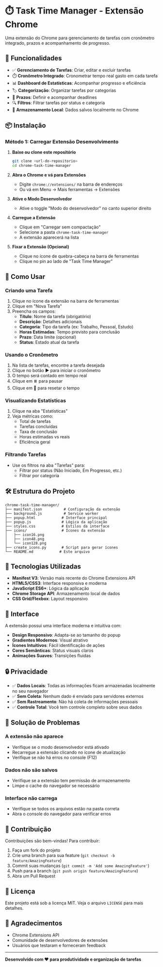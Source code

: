 # ⏱️ Task Time Manager - Extensão Chrome

Uma extensão do Chrome para gerenciamento de tarefas com cronômetro integrado, prazos e acompanhamento de progresso.

## 🚀 Funcionalidades

- ✅ **Gerenciamento de Tarefas**: Criar, editar e excluir tarefas
- ⏱️ **Cronômetro Integrado**: Cronometrar tempo real gasto em cada tarefa
- 📊 **Dashboard de Estatísticas**: Acompanhar progresso e eficiência
- 🏷️ **Categorização**: Organizar tarefas por categorias
- 📅 **Prazos**: Definir e acompanhar deadlines
- 🔍 **Filtros**: Filtrar tarefas por status e categoria
- 💾 **Armazenamento Local**: Dados salvos localmente no Chrome

## 📦 Instalação

### Método 1: Carregar Extensão Desenvolvimento

1. **Baixe ou clone este repositório**
   ```bash
   git clone <url-do-repositorio>
   cd chrome-task-time-manager
   ```

2. **Abra o Chrome e vá para Extensões**
   - Digite `chrome://extensions/` na barra de endereços
   - Ou vá em Menu → Mais ferramentas → Extensões

3. **Ative o Modo Desenvolvedor**
   - Ative o toggle "Modo do desenvolvedor" no canto superior direito

4. **Carregue a Extensão**
   - Clique em "Carregar sem compactação"
   - Selecione a pasta `chrome-task-time-manager`
   - A extensão aparecerá na lista

5. **Fixar a Extensão (Opcional)**
   - Clique no ícone de quebra-cabeça na barra de ferramentas
   - Clique no pin ao lado de "Task Time Manager"

## 🎯 Como Usar

### Criando uma Tarefa
1. Clique no ícone da extensão na barra de ferramentas
2. Clique em "Nova Tarefa"
3. Preencha os campos:
   - **Título**: Nome da tarefa (obrigatório)
   - **Descrição**: Detalhes adicionais
   - **Categoria**: Tipo da tarefa (ex: Trabalho, Pessoal, Estudo)
   - **Horas Estimadas**: Tempo previsto para conclusão
   - **Prazo**: Data limite (opcional)
   - **Status**: Estado atual da tarefa

### Usando o Cronômetro
1. Na lista de tarefas, encontre a tarefa desejada
2. Clique no botão ▶️ para iniciar o cronômetro
3. O tempo será contado em tempo real
4. Clique em ⏸️ para pausar
5. Clique em 🔄 para resetar o tempo

### Visualizando Estatísticas
1. Clique na aba "Estatísticas"
2. Veja métricas como:
   - Total de tarefas
   - Tarefas concluídas
   - Taxa de conclusão
   - Horas estimadas vs reais
   - Eficiência geral

### Filtrando Tarefas
- Use os filtros na aba "Tarefas" para:
  - Filtrar por status (Não Iniciado, Em Progresso, etc.)
  - Filtrar por categoria

## 🛠️ Estrutura do Projeto

```
chrome-task-time-manager/
├── manifest.json          # Configuração da extensão
├── background.js          # Service worker
├── popup.html            # Interface principal
├── popup.js              # Lógica da aplicação
├── styles.css            # Estilos da interface
├── icons/                # Ícones da extensão
│   ├── icon16.png
│   ├── icon48.png
│   └── icon128.png
├── create_icons.py       # Script para gerar ícones
└── README.md            # Este arquivo
```

## 🔧 Tecnologias Utilizadas

- **Manifest V3**: Versão mais recente do Chrome Extensions API
- **HTML5/CSS3**: Interface responsiva e moderna
- **JavaScript ES6+**: Lógica da aplicação
- **Chrome Storage API**: Armazenamento local de dados
- **CSS Grid/Flexbox**: Layout responsivo

## 📱 Interface

A extensão possui uma interface moderna e intuitiva com:

- **Design Responsivo**: Adapta-se ao tamanho do popup
- **Gradientes Modernos**: Visual atrativo
- **Ícones Intuitivos**: Fácil identificação de ações
- **Cores Semânticas**: Status visuais claros
- **Animações Suaves**: Transições fluidas

## 🔒 Privacidade

- ✅ **Dados Locais**: Todas as informações ficam armazenadas localmente no seu navegador
- ✅ **Sem Coleta**: Nenhum dado é enviado para servidores externos
- ✅ **Sem Rastreamento**: Não há coleta de informações pessoais
- ✅ **Controle Total**: Você tem controle completo sobre seus dados

## 🐛 Solução de Problemas

### A extensão não aparece
- Verifique se o modo desenvolvedor está ativado
- Recarregue a extensão clicando no ícone de atualização
- Verifique se não há erros no console (F12)

### Dados não são salvos
- Verifique se a extensão tem permissão de armazenamento
- Limpe o cache do navegador se necessário

### Interface não carrega
- Verifique se todos os arquivos estão na pasta correta
- Abra o console do navegador para verificar erros

## 🤝 Contribuição

Contribuições são bem-vindas! Para contribuir:

1. Faça um fork do projeto
2. Crie uma branch para sua feature (`git checkout -b feature/AmazingFeature`)
3. Commit suas mudanças (`git commit -m 'Add some AmazingFeature'`)
4. Push para a branch (`git push origin feature/AmazingFeature`)
5. Abra um Pull Request

## 📄 Licença

Este projeto está sob a licença MIT. Veja o arquivo `LICENSE` para mais detalhes.

## 🎉 Agradecimentos

- Chrome Extensions API
- Comunidade de desenvolvedores de extensões
- Usuários que testaram e forneceram feedback

---

**Desenvolvido com ❤️ para produtividade e organização de tarefas**
